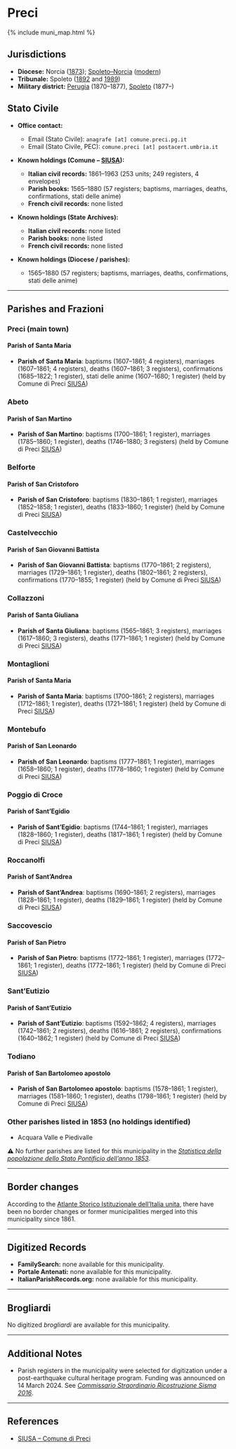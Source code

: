 # Preci

{% include muni_map.html %}

## Jurisdictions

* **Diocese:** Norcia ([1873](https://www.google.it/books/edition/Il_libro_de_comuni_del_Regno_d_Italia_co/WF9mfeJJcDEC?gbpv=1)); [Spoleto–Norcia](../dio/spoleto.md) ([modern](https://www.chiesacattolica.it/annuario-cei/ricerca-parrocchie/))
* **Tribunale:** Spoleto ([1892](https://www.google.it/books/edition/Bollettino_ufficiale_del_Ministero_di_gr/kRXd4t5fK-0C?hl=en&gbpv=1&pg=PA457&printsec=frontcover) and [1989](https://www.google.it/books/edition/Gazzetta_ufficiale_della_Repubblica_ital/-Z6nogg-qMQC?hl=en&gbpv=1&pg=RA8-PA38&printsec=frontcover))
* **Military district:** [Perugia](../mil/perugia.md) (1870–1877), [Spoleto](../mil/spoleto.md) (1877–)

## Stato Civile

* **Office contact:**

  * Email (Stato Civile): `anagrafe [at] comune.preci.pg.it`
  * Email (Stato Civile, PEC): `comune.preci [at] postacert.umbria.it`

* **Known holdings (Comune – [SIUSA](https://siusa-archivi.cultura.gov.it/cgi-bin/siusa/pagina.pl?TipoPag=comparc&Chiave=280015)):**

  * **Italian civil records:** 1861–1963 (253 units; 249 registers, 4 envelopes)
  * **Parish books:** 1565–1880 (57 registers; baptisms, marriages, deaths, confirmations, stati delle anime)
  * **French civil records:** none listed

* **Known holdings (State Archives):**

  * **Italian civil records:** none listed
  * **Parish books:** none listed
  * **French civil records:** none listed

* **Known holdings (Diocese / parishes):**

  * 1565–1880 (57 registers; baptisms, marriages, deaths, confirmations, stati delle anime)

---

## Parishes and Frazioni

### Preci (main town)

#### Parish of Santa Maria

* **Parish of Santa Maria**: baptisms (1607–1861; 4 registers), marriages (1607–1861; 4 registers), deaths (1607–1861; 3 registers), confirmations (1685–1822; 1 register), stati delle anime (1607–1680; 1 register) (held by Comune di Preci [SIUSA](https://siusa-archivi.cultura.gov.it/cgi-bin/siusa/pagina.pl?TipoPag=comparc&Chiave=280015))

### Abeto

#### Parish of San Martino

* **Parish of San Martino**: baptisms (1700–1861; 1 register), marriages (1785–1860; 1 register), deaths (1746–1880; 3 registers) (held by Comune di Preci [SIUSA](https://siusa-archivi.cultura.gov.it/cgi-bin/siusa/pagina.pl?TipoPag=comparc&Chiave=280015))

### Belforte

#### Parish of San Cristoforo

* **Parish of San Cristoforo**: baptisms (1830–1861; 1 register), marriages (1852–1858; 1 register), deaths (1833–1860; 1 register) (held by Comune di Preci [SIUSA](https://siusa-archivi.cultura.gov.it/cgi-bin/siusa/pagina.pl?TipoPag=comparc&Chiave=280015))

### Castelvecchio

#### Parish of San Giovanni Battista

* **Parish of San Giovanni Battista**: baptisms (1770–1861; 2 registers), marriages (1729–1861; 1 register), deaths (1802–1861; 2 registers), confirmations (1770–1855; 1 register) (held by Comune di Preci [SIUSA](https://siusa-archivi.cultura.gov.it/cgi-bin/siusa/pagina.pl?TipoPag=comparc&Chiave=280015))

### Collazzoni

#### Parish of Santa Giuliana

* **Parish of Santa Giuliana**: baptisms (1565–1861; 3 registers), marriages (1617–1860; 3 registers), deaths (1771–1861; 1 register) (held by Comune di Preci [SIUSA](https://siusa-archivi.cultura.gov.it/cgi-bin/siusa/pagina.pl?TipoPag=comparc&Chiave=280015))

### Montaglioni

#### Parish of Santa Maria

* **Parish of Santa Maria**: baptisms (1700–1861; 2 registers), marriages (1712–1861; 1 register), deaths (1721–1861; 1 register) (held by Comune di Preci [SIUSA](https://siusa-archivi.cultura.gov.it/cgi-bin/siusa/pagina.pl?TipoPag=comparc&Chiave=280015))

### Montebufo

#### Parish of San Leonardo

* **Parish of San Leonardo**: baptisms (1777–1861; 1 register), marriages (1658–1860; 1 register), deaths (1778–1860; 1 register) (held by Comune di Preci [SIUSA](https://siusa-archivi.cultura.gov.it/cgi-bin/siusa/pagina.pl?TipoPag=comparc&Chiave=280015))

### Poggio di Croce

#### Parish of Sant’Egidio

* **Parish of Sant’Egidio**: baptisms (1744–1861; 1 register), marriages (1828–1860; 1 register), deaths (1817–1861; 1 register) (held by Comune di Preci [SIUSA](https://siusa-archivi.cultura.gov.it/cgi-bin/siusa/pagina.pl?TipoPag=comparc&Chiave=280015))

### Roccanolfi

#### Parish of Sant’Andrea

* **Parish of Sant’Andrea**: baptisms (1690–1861; 2 registers), marriages (1828–1861; 1 register), deaths (1829–1861; 1 register) (held by Comune di Preci [SIUSA](https://siusa-archivi.cultura.gov.it/cgi-bin/siusa/pagina.pl?TipoPag=comparc&Chiave=280015))

### Saccovescio

#### Parish of San Pietro

* **Parish of San Pietro**: baptisms (1772–1861; 1 register), marriages (1772–1861; 1 register), deaths (1772–1861; 1 register) (held by Comune di Preci [SIUSA](https://siusa-archivi.cultura.gov.it/cgi-bin/siusa/pagina.pl?TipoPag=comparc&Chiave=280015))

### Sant’Eutizio

#### Parish of Sant’Eutizio

* **Parish of Sant’Eutizio**: baptisms (1592–1862; 4 registers), marriages (1742–1861; 2 registers), deaths (1616–1861; 2 registers), confirmations (1640–1862; 1 register) (held by Comune di Preci [SIUSA](https://siusa-archivi.cultura.gov.it/cgi-bin/siusa/pagina.pl?TipoPag=comparc&Chiave=280015))

### Todiano

#### Parish of San Bartolomeo apostolo

* **Parish of San Bartolomeo apostolo**: baptisms (1578–1861; 1 register), marriages (1581–1860; 1 register), deaths (1798–1861; 1 register) (held by Comune di Preci [SIUSA](https://siusa-archivi.cultura.gov.it/cgi-bin/siusa/pagina.pl?TipoPag=comparc&Chiave=280015))

### Other parishes listed in 1853 (no holdings identified)

* Acquara Valle e Piedivalle

⚠️ No further parishes are listed for this municipality in the *[Statistica della popolazione dello Stato Pontificio dell’anno 1853](https://www.google.it/books/edition/Statistics_della_popolazione_dello_Stato/v6dCAQAAMAAJ)*.

---

## Border changes

According to the [Atlante Storico Istituzionale dell’Italia unita](http://dati.san.beniculturali.it/asi/local/), there have been no border changes or former municipalities merged into this municipality since 1861.

---

## Digitized Records

* **FamilySearch:** none available for this municipality.
* **Portale Antenati:** none available for this municipality.
* **ItalianParishRecords.org:** none available for this municipality.

---

## Brogliardi

No digitized *brogliardi* are available for this municipality.

---

## Additional Notes

* Parish registers in the municipality were selected for digitization under a post-earthquake cultural heritage program. Funding was announced on 14 March 2024. See *[Commissario Straordinario Ricostruzione Sisma 2016](https://sisma2016.gov.it/2024/03/13/sisma-2016-per-conservazione-beni-culturali-finanziati-12-interventi-con-36-milioni/)*.

---

## References

* [SIUSA – Comune di Preci](https://siusa-archivi.cultura.gov.it/cgi-bin/siusa/pagina.pl?TipoPag=comparc&Chiave=280015)
